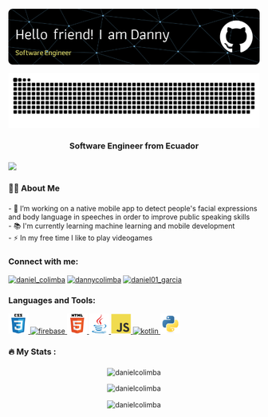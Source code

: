 ![Header](./github-header-image.png)

![Snake animation](https://github.com/danielcolimba/danielcolimba/blob/output/github-contribution-grid-snake-dark.svg)



###
<h3 align="center">Software Engineer from Ecuador</h3>

###

<div align="left">
  <img src="https://visitor-badge.laobi.icu/badge?page_id=danielcolimba.danielcolimba&"  />
</div>

<h3 align="left">👩‍💻  About Me</h3>

###

<p align="left">- 🔭 I’m working on a native mobile app to detect people's facial expressions and body language in speeches in order to improve public speaking skills<br>- 📚 I'm currently learning machine learning and mobile development<br>- ⚡ In my free time I like to play videogames</p>

###

<h3 align="left">Connect with me:</h3>
<p align="left">
<a href="https://twitter.com/daniel_colimba" target="blank"><img align="center" src="https://raw.githubusercontent.com/rahuldkjain/github-profile-readme-generator/master/src/images/icons/Social/twitter.svg" alt="daniel_colimba" height="30" width="40" /></a>
<a href="https://kaggle.com/dannycolimba" target="blank"><img align="center" src="https://raw.githubusercontent.com/rahuldkjain/github-profile-readme-generator/master/src/images/icons/Social/kaggle.svg" alt="dannycolimba" height="30" width="40" /></a>
<a href="https://instagram.com/daniel01_garcia" target="blank"><img align="center" src="https://raw.githubusercontent.com/rahuldkjain/github-profile-readme-generator/master/src/images/icons/Social/instagram.svg" alt="daniel01_garcia" height="30" width="40" /></a>
</p>

<h3 align="left">Languages and Tools:</h3>
<p align="left"> <a href="https://www.w3schools.com/css/" target="_blank" rel="noreferrer"> <img src="https://raw.githubusercontent.com/devicons/devicon/master/icons/css3/css3-original-wordmark.svg" alt="css3" width="40" height="40"/> </a> <a href="https://firebase.google.com/" target="_blank" rel="noreferrer"> <img src="https://www.vectorlogo.zone/logos/firebase/firebase-icon.svg" alt="firebase" width="40" height="40"/> </a> <a href="https://www.w3.org/html/" target="_blank" rel="noreferrer"> <img src="https://raw.githubusercontent.com/devicons/devicon/master/icons/html5/html5-original-wordmark.svg" alt="html5" width="40" height="40"/> </a> <a href="https://www.java.com" target="_blank" rel="noreferrer"> <img src="https://raw.githubusercontent.com/devicons/devicon/master/icons/java/java-original.svg" alt="java" width="40" height="40"/> </a> <a href="https://developer.mozilla.org/en-US/docs/Web/JavaScript" target="_blank" rel="noreferrer"> <img src="https://raw.githubusercontent.com/devicons/devicon/master/icons/javascript/javascript-original.svg" alt="javascript" width="40" height="40"/> </a> <a href="https://kotlinlang.org" target="_blank" rel="noreferrer"> <img src="https://www.vectorlogo.zone/logos/kotlinlang/kotlinlang-icon.svg" alt="kotlin" width="40" height="40"/> </a> <a href="https://www.python.org" target="_blank" rel="noreferrer"> <img src="https://raw.githubusercontent.com/devicons/devicon/master/icons/python/python-original.svg" alt="python" width="40" height="40"/> </a> </p>

###

<h3 align="left">🔥   My Stats :</h3>

###

<div align="center">
  <p>
    <img src="https://github-readme-streak-stats.herokuapp.com/?user=danielcolimba&theme=dark" alt="danielcolimba" width="500" alt="streak graph"/>
  </p>
  <p>
    <img align="center" src="https://github-readme-stats.vercel.app/api?username=danielcolimba&show_icons=true&locale=en&theme=dark" alt="danielcolimba" width="500"/>
  </p>
  <p>
    <img align="center" src="https://github-readme-stats.vercel.app/api/top-langs?username=danielcolimba&show_icons=true&locale=en&layout=compact&theme=dark" alt="danielcolimba"  width="300"/>
  </p>
</div>





